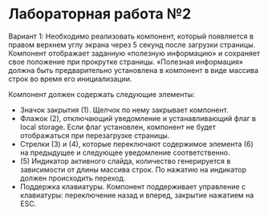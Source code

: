 # Лабораторная работа №2

Вариант 1: Необходимо реализовать компонент, который появляется в правом верхнем углу экрана через 5 секунд после загрузки страницы. Компонент отображает заданную «полезную информацию» и сохраняет свое положение при прокрутке страницы. «Полезная информация» должна быть предварительно установлена в компонент в виде массива строк во время его инициализации. 

Компонент должен содержать следующие элементы: 
*	Значок закрытия (1). Щелчок по нему закрывает компонент.
*	Флажок (2), отключающий уведомление и устанавливающий флаг в local storage. Если флаг установлен, компонент не будет отображаться при перезагрузке страницы. 
*	Стрелки (3) и (4), которые переключают содержимое элемента (6) на предыдущее и следующее уведомление соответственно. 
*	(5) Индикатор активного слайда, количество генерируется в зависимости от длины массива строк. По нажатию на индикатор должен происходить переход.
*	Поддержка клавиатуры. Компонент поддерживает управление с клавиатуры: переключение назад и вперед, закрытие нажатием на ESC.
